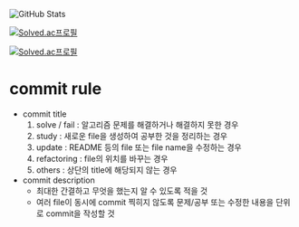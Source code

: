 ![GitHub Stats](https://github-readme-stats.vercel.app/api?username=blackburi&show_icons=true)

[![Solved.ac프로필](http://mazassumnida.wtf/api/v2/generate_badge?boj=rlaxorud9940)](https://solved.ac/rlaxorud9940)

[![Solved.ac프로필](http://mazassumnida.wtf/api/v2/generate_badge?boj=rlaxorud1716)](https://solved.ac/rlaxorud1716)

# commit rule
* commit title
  1. solve / fail : 알고리즘 문제를 해결하거나 해결하지 못한 경우
  2. study : 새로운 file을 생성하여 공부한 것을 정리하는 경우
  3. update : README 등의 file 또는 file name을 수정하는 경우
  4. refactoring : file의 위치를 바꾸는 경우
  5. others : 상단의 title에 해당되지 않는 경우
* commit description
  * 최대한 간결하고 무엇을 했는지 알 수 있도록 적을 것
  * 여러 file이 동시에 commit 찍히지 않도록 문제/공부 또는 수정한 내용을 단위로 commit을 작성할 것
